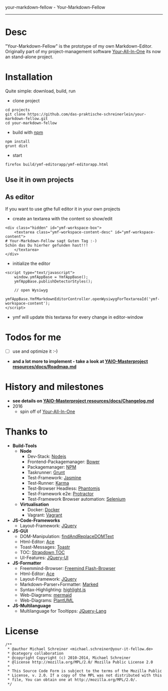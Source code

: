 
your-markdown-fellow - Your-Markdown-Fellow

---------------

# Desc
"Your-Markdown-Fellow" is the prototype of my own Markdown-Editor. 
Originally part of my project-management software [Your-All-In-One](https://github.com/das-praktische-schreinerlein/your-all-in-one) its now an stand-alone project. 

# Installation
Quite simple: download, build, run

- clone project
```
cd projects
git clone https://github.com/das-praktische-schreinerlein/your-markdown-fellow.git
cd your-markdown-fellow
```
- build with [npm](https://docs.npmjs.com/getting-started/installing-node)
```
npm install
grunt dist
```
- start
```
firefox build/ymf-editorapp/ymf-editorapp.html
```

## Use it in own projects 

## As editor
If you want to use gthe full editor it in your own projects
- create an textarea with the content so show/edit
```
<div class="hidden" id="ymf-workspace-box">
    <textarea class="ymf-workspace-content-desc" id="ymf-workspace-content">
# Your-Markdown-Fellow sagt Guten Tag :-)
Schön das Du hierher gefunden hast!!!
    </textarea>
</div>
```
- initialize the editor
```
<script type="text/javascript">
    window.ymfAppBase = YmfAppBase();
    ymfAppBase.publishDetectorStyles();

    // open Wysiwyg
    ymfAppBase.YmfMarkdownEditorController.openWysiwygForTextareaId('ymf-workspace-content');
</script>
```
- ymf will update this textarea for every change in editor-window

# Todos for me
- [ ] use and optimize it :-)
- **and a lot more to implement - take a look at [YAIO-Masterproject resources/docs/Roadmap.md](https://github.com/das-praktische-schreinerlein/your-all-in-one/blob/master/resources/docs/Roadmap.md)**

# History and milestones
- **see details on [YAIO-Masterproject resources/docs/Changelog.md](https://github.com/das-praktische-schreinerlein/your-all-in-one/blob/master/resources/docs/Changelog.md)**
- 2016
   - spin off of [Your-All-In-One](https://github.com/das-praktische-schreinerlein/your-all-in-one)

# Thanks to
- **Build-Tools**
    - **Node**
        - Dev-Stack: [Nodejs](https://nodejs.org)
        - Frontend-Packagemanager: [Bower](http://bower.io/)
        - Packagemanager: [NPM](https://www.npmjs.com/)
        - Taskrunner: [Grunt](http://gruntjs.com/)
        - Test-Framework: [Jasmine](http://jasmine.github.io/)
        - Test-Runner: [Karma](http://karma-runner.github.io/)
        - Test-Browser Headless: [Phantomjs](http://phantomjs.org/)
        - Test-Framework e2e: [Protractor](https://angular.github.io/protractor/#/)
        - Test-Framework Browser automation: [Selenium](http://www.seleniumhq.org/)
    - **Virtualisation**
        - Docker: [Docker](https://www.docker.com/)
        - Vagrant: [Vagrant](https://www.vagrantup.com/)
- **JS-Code-Frameworks**
    - Layout-Framework: [JQuery](https://github.com/jquery/jquery)
- **JS-GUI**
    - DOM-Manipulation: [findAndReplaceDOMText](https://github.com/padolsey/findAndReplaceDOMText)
    - Html-Editor: [Ace](https://github.com/ajaxorg/ace-builds)
    - Toast-Messages: [Toastr](https://github.com/CodeSeven/toastr)
    - TOC: [Strapdown TOC](https://github.com/ndossougbe/strapdown)
    - UI-Features: [JQuery-UI](https://github.com/jquery/jquery-ui)
- **JS-Formatter**
    - Freemmind-Browser: [Freemind Flash-Browser](http://freemind.sourceforge.net/wiki/index.php/Flash_browser)
    - Html-Editor: [Ace](https://github.com/ajaxorg/ace-builds)
    - Layout-Framework: [JQuery](https://github.com/jquery/jquery)
    - Markdown-Parser+Formatter: [Marked](https://github.com/chjj/marked)
    - Syntax-Highlighting: [highlight.js](https://highlightjs.org/)
    - Web-Diagrams: [mermaid](https://github.com/knsv/mermaid)
    - Web-Diagrams: [PlantUML](http://plantuml.com/)
- **JS-Multilanguage**
    - Multilanguage for Tooltipps: [JQuery-Lang](https://github.com/coolbloke1324/jquery-lang-js)


# License
    /**
     * @author Michael Schreiner <michael.schreiner@your-it-fellow.de>
     * @category collaboration
     * @copyright Copyright (c) 2010-2014, Michael Schreiner
     * @license http://mozilla.org/MPL/2.0/ Mozilla Public License 2.0
     *
     * This Source Code Form is subject to the terms of the Mozilla Public
     * License, v. 2.0. If a copy of the MPL was not distributed with this
     * file, You can obtain one at http://mozilla.org/MPL/2.0/.
     */
